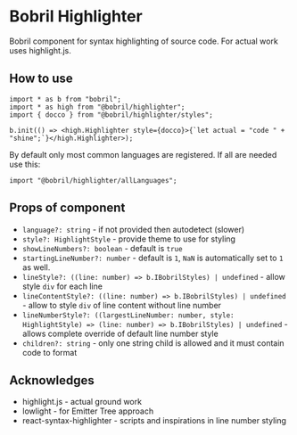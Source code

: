 # Bobril Highlighter

Bobril component for syntax highlighting of source code. For actual work uses highlight.js.

## How to use

```tsx
import * as b from "bobril";
import * as high from "@bobril/highlighter";
import { docco } from "@bobril/highlighter/styles";

b.init(() => <high.Highlighter style={docco}>{`let actual = "code " + "shine";`}</high.Highlighter>);
```

By default only most common languages are registered. If all are needed use this:

```tsx
import "@bobril/highlighter/allLanguages";
```

## Props of component

-   `language?: string` - if not provided then autodetect (slower)
-   `style?: HighlightStyle` - provide theme to use for styling
-   `showLineNumbers?: boolean` - default is `true`
-   `startingLineNumber?: number` - default is `1`, `NaN` is automatically set to `1` as well.
-   `lineStyle?: ((line: number) => b.IBobrilStyles) | undefined` - allow style `div` for each line
-   `lineContentStyle?: ((line: number) => b.IBobrilStyles) | undefined` - allow to style `div` of line content without line number
-   `lineNumberStyle?: ((largestLineNumber: number, style: HighlightStyle) => (line: number) => b.IBobrilStyles) | undefined` - allows complete override of default line number style
-   `children?: string` - only one string child is allowed and it must contain code to format

## Acknowledges

-   highlight.js - actual ground work
-   lowlight - for Emitter Tree approach
-   react-syntax-highlighter - scripts and inspirations in line number styling
